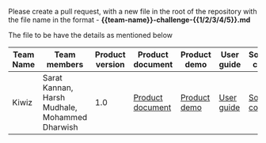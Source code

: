 Please create a pull request, with a new file in the root of the repository with the file name in the format - **{{team-name}}-challenge-{{1/2/3/4/5}}.md**

The file to be have the details as mentioned below

| Team Name | Team members | Product version | Product document | Product demo | User guide | Source code | Developer guide |
| ----- | ----- | ----- | ----- | ----- | ----- | ----- | ----- |
| Kiwiz | Sarat Kannan, Harsh Mudhale, Mohammed Dharwish | 1.0 | [Product document](https://docs.google.com/document/d/1Z7qQZjkSokFLWQNNZIPpuX1aE2OPOvJr/edit?usp=share_link&ouid=105671716541207819451&rtpof=true&sd=true) | [Product demo](https://photos.app.goo.gl/s3NRujWdsQwV7BEh6) | [User guide](https://docs.google.com/document/d/1PHgHW1Hal9USEFRosjIGnkKSOBmiWG-O/edit?usp=share_link&ouid=105671716541207819451&rtpof=true&sd=true) | [Source code](https://github.com/sparklerz/skillyou) | [Developer guide](https://docs.google.com/document/d/1bFNNwJ4lUB4EA4rpvs1hq1X919uF6xWg/edit?usp=share_link&ouid=105671716541207819451&rtpof=true&sd=true) |
